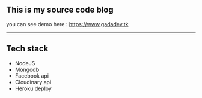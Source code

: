 ## This is my source code blog 

you can see demo here : https://www.gadadev.tk

---
## Tech stack

- NodeJS
- Mongodb
- Facebook api
- Cloudinary api
- Heroku deploy